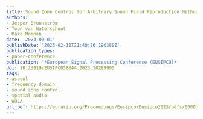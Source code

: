 ```yaml
---
title: Sound Zone Control for Arbitrary Sound Field Reproduction Methods
authors:
- Jesper Brunnström
- Toon van Waterschoot
- Marc Moonen
date: '2023-09-01'
publishDate: '2025-02-11T21:40:26.190389Z'
publication_types:
- paper-conference
publication: '*European Signal Processing Conference (EUSIPCO)*'
doi: 10.23919/EUSIPCO58844.2023.10289995
tags:
- aspcol
- frequency domain
- sound zone control
- spatial audio
- WOLA
url_pdf: https://eurasip.org/Proceedings/Eusipco/Eusipco2023/pdfs/0000341.pdf
---
```

